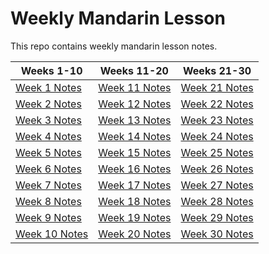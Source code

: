 # Weekly Mandarin Lesson

This repo contains weekly mandarin lesson notes.

| Weeks 1-10 | Weeks 11-20 | Weeks 21-30 |
|------------|-------------|-------------|
| [Week 1 Notes](study_notes/week_1.md) | [Week 11 Notes](study_notes/week_11.md) | [Week 21 Notes](study_notes/week_21.md) |
| [Week 2 Notes](study_notes/week_2.md) | [Week 12 Notes](study_notes/week_12.md) | [Week 22 Notes](study_notes/week_22.md) |
| [Week 3 Notes](study_notes/week_3.md) | [Week 13 Notes](study_notes/week_13.md) | [Week 23 Notes](study_notes/week_23.md) |
| [Week 4 Notes](study_notes/week_4.md) | [Week 14 Notes](study_notes/week_14.md) | [Week 24 Notes](study_notes/week_24.md) |
| [Week 5 Notes](study_notes/week_5.md) | [Week 15 Notes](study_notes/week_15.md) | [Week 25 Notes](study_notes/week_25.md) |
| [Week 6 Notes](study_notes/week_6.md) | [Week 16 Notes](study_notes/week_16.md) | [Week 26 Notes](study_notes/week_26.md) |
| [Week 7 Notes](study_notes/week_7.md) | [Week 17 Notes](study_notes/week_17.md) | [Week 27 Notes](study_notes/week_27.md) |
| [Week 8 Notes](study_notes/week_8.md) | [Week 18 Notes](study_notes/week_18.md) | [Week 28 Notes](study_notes/week_28.md) |
| [Week 9 Notes](study_notes/week_9.md) | [Week 19 Notes](study_notes/week_19.md) | [Week 29 Notes](study_notes/week_29.md) |
| [Week 10 Notes](study_notes/week_10.md) | [Week 20 Notes](study_notes/week_20.md) | [Week 30 Notes](study_notes/week_30.md) | 

